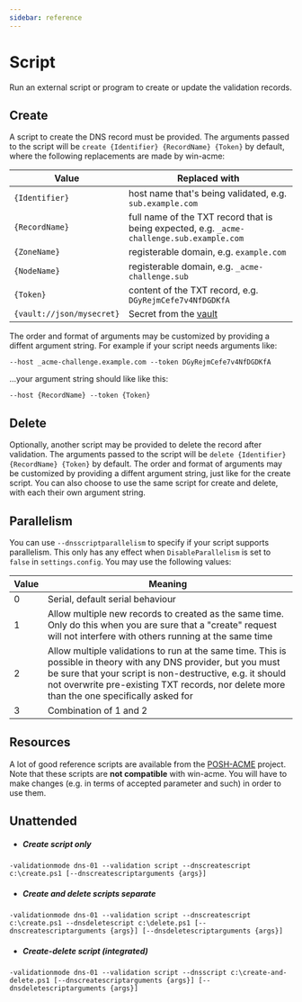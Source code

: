 ```yaml
---
sidebar: reference
---
```


# Script
Run an external script or program to create or update the validation records.

## Create
A script to create the DNS record must be provided. The arguments passed to the 
script will be `create {Identifier} {RecordName} {Token}` by default, where the
following replacements are made by win-acme:

| Value          |  Replaced with |
|----------------|----------------|
| `{Identifier}` | host name that's being validated, e.g. `sub.example.com`										|
| `{RecordName}` | full name of the TXT record that is being expected, e.g. `_acme-challenge.sub.example.com`	|
| `{ZoneName}`   | registerable domain, e.g. `example.com`														|
| `{NodeName}`   | registerable domain, e.g. `_acme-challenge.sub`												|
| `{Token}`      | content of the TXT record, e.g. `DGyRejmCefe7v4NfDGDKfA`										|     
| `{vault://json/mysecret}`        |  Secret from the [vault](https://www.win-acme.com/manual/advanced-use/secret-management)|

The order and format of arguments may be customized by providing a diffent argument string. 
For example if your script needs arguments like:

`--host _acme-challenge.example.com --token DGyRejmCefe7v4NfDGDKfA`

...your argument string should like like this: 

`--host {RecordName} --token {Token}`

## Delete
Optionally, another script may be provided to delete the record after validation. The arguments passed to the 
script will be `delete {Identifier} {RecordName} {Token}` by default. The order and format of arguments may be 
customized by providing a diffent argument string, just like for the create script. You can also choose to use 
the same script for create and delete, with each their own argument string.

## Parallelism
You can use `--dnsscriptparallelism` to specify if your script supports parallelism. This only has any 
effect when `DisableParallelism` is set to `false` in `settings.config`. You may use the following values:

| Value          |  Meaning |
|----------------|----------------|
| 0 | Serial, default serial behaviour	|
| 1 | Allow multiple new records to created as the same time. Only do this when you are sure that a "create" request will not interfere with others running at the same time |
| 2 | Allow multiple validations to run at the same time. This is possible in theory with any DNS provider, but you must be sure that your script is non-destructive, e.g. it should not overwrite pre-existing TXT records, nor delete more than the one specifically asked for |
| 3 | Combination of 1 and 2 |


## Resources
A lot of good reference scripts are available from the 
[POSH-ACME](https://github.com/rmbolger/Posh-ACME/tree/master/Posh-ACME/DnsPlugins)
project. Note that these scripts are **not compatible** with win-acme. You will have
to make changes (e.g. in terms of accepted parameter and such) in order to use them.

## Unattended
- ##### Create script only
`-validationmode dns-01 --validation script --dnscreatescript c:\create.ps1 [--dnscreatescriptarguments {args}]`
- ##### Create and delete scripts separate
`-validationmode dns-01 --validation script --dnscreatescript c:\create.ps1 --dnsdeletescript c:\delete.ps1 [--dnscreatescriptarguments {args}] [--dnsdeletescriptarguments {args}]`
- ##### Create-delete script (integrated)
`-validationmode dns-01 --validation script --dnsscript c:\create-and-delete.ps1 [--dnscreatescriptarguments {args}] [--dnsdeletescriptarguments {args}]`